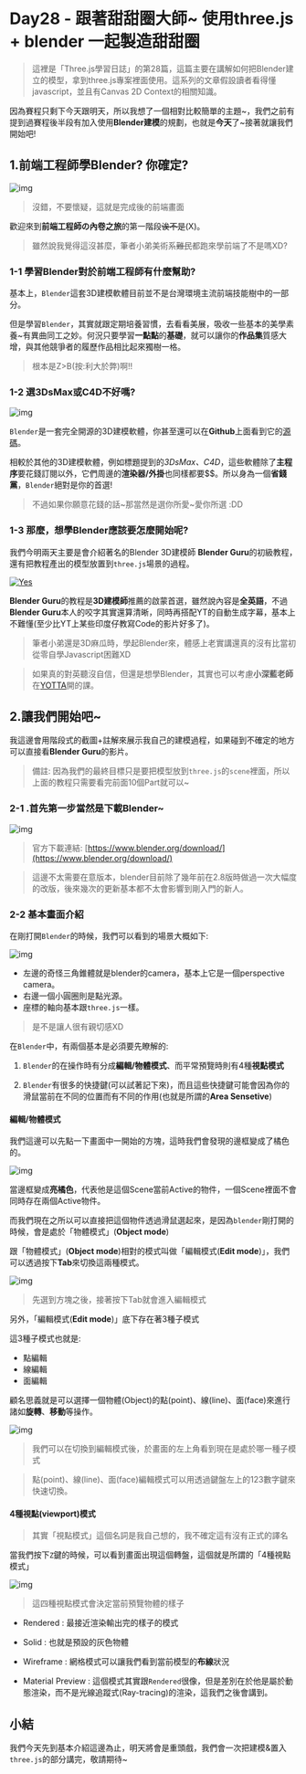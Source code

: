 # Day28 - 跟著甜甜圈大師~ 使用three.js + blender 一起製造甜甜圈 

> 這裡是「Three.js學習日誌」的第28篇，這篇主要在講解如何把Blender建立的模型，拿到three.js專案裡面使用。這系列的文章假設讀者看得懂javascript，並且有Canvas 2D Context的相關知識。

因為賽程只剩下今天跟明天，所以我想了一個相對比較簡單的主題~，我們之前有提到過賽程後半段有加入使用**Blender建模**的規劃，也就是**今天**了~接著就讓我們開始吧!


## 1.前端工程師學Blender? 你確定?

![img](https://i.imgur.com/t2jTeJF.gif)
>沒錯，不要懷疑，這就是完成後的前端畫面

歡迎來到**前端工程師の內卷之旅**的第一階段~~诶不是~~(X)。

> 雖然說我覺得這沒甚麼，筆者小弟美術系~~難民~~都跑來學前端了不是嗎XD?

### 1-1 學習Blender對於前端工程師有什麼幫助?

基本上，`Blender`這套3D建模軟體目前並不是台灣環境主流前端技能樹中的一部分。

但是學習`Blender`，其實就跟定期培養習慣，去看看美展，吸收一些基本的美學素養~有異曲同工之妙。何況只要學習**一點點**的**基礎**，就可以讓你的**作品集**質感大增，與其他競爭者的履歷作品相比起來獨樹一格。

>根本是Z>B(按:利大於弊)啊!!

### 1-2 選3DsMax或C4D不好嗎?

![img](https://i.imgur.com/8sYAqt8.png)

`Blender`是一套完全開源的3D建模軟體，你甚至還可以在**Github**上面看到它的[源碼](https://github.com/blender/blender)。

相較於其他的3D建模軟體，例如標題提到的*3DsMax、C4D*，這些軟體除了**主程序**要花錢訂閱以外，它們周邊的**渲染器/外掛**也同樣都要$$。所以身為一個**省錢黨**，`Blender`絕對是你的首選!

> 不過如果你願意花錢的話~那當然是選你所愛~愛你所選 :DD

### 1-3 那麼，想學Blender應該要怎麼開始呢?


我們今明兩天主要是會介紹著名的Blender 3D建模師 **Blender Guru**的初級教程，還有把教程產出的模型放置到`three.js`場景的過程。

[![Yes](https://img.youtube.com/vi/nIoXOplUvAw/0.jpg)](https://www.youtube.com/watch?v=nIoXOplUvAw)

**Blender Guru**的教程是**3D建模師**推薦的啟蒙首選，雖然說內容是**全英語**，不過**Blender Guru**本人的咬字其實還算清晰，同時再搭配YT的自動生成字幕，基本上不難懂(至少比YT上某些印度仔教寫Code的影片好多了)。

> 筆者小弟還是3D麻瓜時，學起Blender來，體感上老實講還真的沒有比當初從零自學Javascript困難XD

> 如果真的對英聽沒自信，但還是想學Blender，其實也可以考慮**小深藍老師**在[YOTTA](https://www.yottau.com.tw/course/intro/676#intro)開的課。


## 2.讓我們開始吧~

我這邊會用階段式的截圖+註解來展示我自己的建模過程，如果碰到不確定的地方可以直接看**Blender Guru**的影片。

> 備註: 因為我們的最終目標只是要把模型放到`three.js`的`scene`裡面，所以上面的教程只需要看完前面10個Part就可以~

### 2-1 .首先第一步當然是下載Blender~

![img](https://i.imgur.com/wnGiOXK.jpg)

> 官方下載連結: [https://www.blender.org/download/](https://www.blender.org/download/)

>這邊不太需要在意版本，blender目前除了幾年前在2.8版時做過一次大幅度的改版，後來幾次的更新基本都不太會影響到剛入門的新人。

### 2-2 基本畫面介紹

在剛打開`Blender`的時候，我們可以看到的場景大概如下:

![img](https://i.imgur.com/ByQQ9Ra.jpg)

- 左邊的奇怪三角錐體就是blender的camera，基本上它是一個perspective camera。
- 右邊一個小圓圈則是點光源。
- 座標的軸向基本跟`three.js`一樣。

> 是不是讓人很有親切感XD

在`Blender`中，有兩個基本是必須要先瞭解的:

1. `Blender`的在操作時有分成**編輯/物體模式**、而平常預覽時則有4種**視點模式**

2. `Blender`有很多的快捷鍵(可以試著記下來)，而且這些快捷鍵可能會因為你的滑鼠當前在不同的位置而有不同的作用(也就是所謂的**Area Sensetive**)

#### 編輯/物體模式

我們這邊可以先點一下畫面中一開始的方塊，這時我們會發現的邊框變成了橘色的。

![img](https://i.imgur.com/2FkIXFg.jpg)

當邊框變成**亮橘色**，代表他是這個Scene當前Active的物件，一個Scene裡面不會同時存在兩個Active物件。

而我們現在之所以可以直接把這個物件透過滑鼠選起來，是因為`blender`剛打開的時候，會是處於「物體模式」(**Object mode**)

跟「物體模式」(**Object mode**)相對的模式叫做「編輯模式(**Edit mode**)」，我們可以透過按下**Tab**來切換這兩種模式。

![img](https://i.imgur.com/7Y6MPiy.jpg)

> 先選到方塊之後，接著按下Tab就會進入編輯模式

另外，「編輯模式(**Edit mode**)」底下存在著3種子模式

這3種子模式也就是:

- 點編輯
- 線編輯
- 面編輯

顧名思義就是可以選擇一個物體(Object)的點(point)、線(line)、面(face)來進行諸如**旋轉**、**移動**等操作。

![img](https://i.imgur.com/JTYmzEI.jpg)

> 我們可以在切換到編輯模式後，於畫面的左上角看到現在是處於哪一種子模式

> 點(point)、線(line)、面(face)編輯模式可以用透過鍵盤左上的123數字鍵來快速切換。


#### 4種視點(viewport)模式

>其實「視點模式」這個名詞是我自己想的，我不確定這有沒有正式的譯名

當我們按下`Z`鍵的時候，可以看到畫面出現這個轉盤，這個就是所謂的「4種視點模式」

![img](https://i.imgur.com/iq1S1Tp.jpg)

>這四種視點模式會決定當前預覽物體的樣子

- Rendered : 最接近渲染輸出完的樣子的模式

- Solid : 也就是預設的灰色物體

- Wireframe : 網格模式可以讓我們看到當前模型的**布線**狀況

- Material Preview : 這個模式其實跟`Rendered`很像，但是差別在於他是屬於動態渲染，而不是光線追蹤式(Ray-tracing)的渲染，這我們之後會講到。



## 小結 

我們今天先到基本介紹這邊為止，明天將會是重頭戲，我們會一次把建模&置入`three.js`的部分講完，敬請期待~